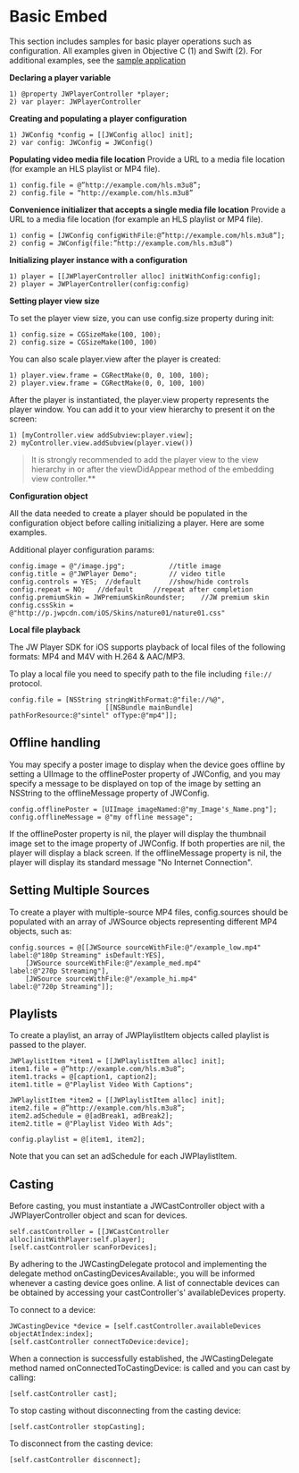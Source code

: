 # Basic Embed

This section includes samples for basic player operations such as configuration. All examples given in Objective C (1) and Swift (2). For additional examples, see the [sample application](https://github.com/jwplayer/jwplayer-sdk-ios-demo)

**Declaring a player variable**

	1) @property JWPlayerController *player;
	2) var player: JWPlayerController

**Creating and populating a player configuration**

	1) JWConfig *config = [[JWConfig alloc] init];
	2) var config: JWConfig = JWConfig()

**Populating video media file location**
Provide a URL to a media file location (for example an HLS playlist or MP4 file).

	1) config.file = @”http://example.com/hls.m3u8”; 
	2) config.file = “http://example.com/hls.m3u8”

**Convenience initializer that accepts a single media file location**
Provide a URL to a media file location (for example an HLS playlist or MP4 file).

	1) config = [JWConfig configWithFile:@”http://example.com/hls.m3u8”]; 
	2) config = JWConfig(file:”http://example.com/hls.m3u8”)

**Initializing player instance with a configuration**

	1) player = [[JWPlayerController alloc] initWithConfig:config];
	2) player = JWPlayerController(config:config)

**Setting player view size**   

To set the player view size, you can use config.size property during init:  

	1) config.size = CGSizeMake(100, 100); 
	2) config.size = CGSizeMake(100, 100)  

You can also scale player.view after the player is created:

	1) player.view.frame = CGRectMake(0, 0, 100, 100);
	2) player.view.frame = CGRectMake(0, 0, 100, 100)

After the player is instantiated, the player.view property represents the player window. You can add it to your view hierarchy to present it on the screen:

	1) [myController.view addSubview:player.view];
	2) myController.view.addSubview(player.view())

>It is strongly recommended to add the player view to the view hierarchy in or after the viewDidAppear method of the embedding view controller.**

**Configuration object**

All the data needed to create a player should be populated in the configuration object before calling initializing a player. Here are some examples.

Additional player configuration params:

	config.image = @"/image.jpg";			//title image
	config.title = @"JWPlayer Demo";		// video title
	config.controls = YES;  //default		//show/hide controls
	config.repeat = NO;   //default		//repeat after completion
	config.premiumSkin = JWPremiumSkinRoundster;	//JW premium skin
	config.cssSkin = @"http://p.jwpcdn.com/iOS/Skins/nature01/nature01.css"

**Local file playback**

The JW Player SDK for iOS supports playback of local files of the following formats: MP4 and M4V with H.264 & AAC/MP3.

To play a local file you need to specify path to the file including `file://` protocol.

    config.file = [NSString stringWithFormat:@"file://%@",
    						[[NSBundle mainBundle] pathForResource:@"sintel" ofType:@"mp4"]];



## Offline handling
You may specify a poster image to display when the device goes offline by setting a UIImage to the offlinePoster property of JWConfig, and you may specify a message to be displayed on top of the image by setting an NSString to the offlineMessage property of JWConfig.  

    config.offlinePoster = [UIImage imageNamed:@"my_Image's_Name.png"];
    config.offlineMessage = @"my offline message";

If the offlinePoster property is nil, the player will display the thumbnail image set to the image property of JWConfig. If both properties are nil, the player will display a black screen.
If the offlineMessage property is nil, the player will display its standard message "No Internet Connection".

## Setting Multiple Sources
To create a player with multiple-source MP4 files, config.sources should be populated with an array of JWSource objects representing different MP4 objects, such as:

	config.sources = @[[JWSource sourceWithFile:@"/example_low.mp4"
	label:@"180p Streaming" isDefault:YES],  
		[JWSource sourceWithFile:@"/example_med.mp4" 
	label:@"270p Streaming"],  
		[JWSource sourceWithFile:@"/example_hi.mp4" 
	label:@"720p Streaming"]];

## Playlists

To create a playlist, an array of JWPlaylistItem objects called playlist is passed to the player.

	JWPlaylistItem *item1 = [[JWPlaylistItem alloc] init];
	item1.file = @”http://example.com/hls.m3u8”;
	item1.tracks = @[caption1, caption2];
	item1.title = @"Playlist Video With Captions";

	JWPlaylistItem *item2 = [[JWPlaylistItem alloc] init];
	item2.file = @”http://example.com/hls.m3u8”;
	item2.adSchedule = @[adBreak1, adBreak2];
	item2.title = @"Playlist Video With Ads";
    
	config.playlist = @[item1, item2];

Note that you can set an adSchedule for each JWPlaylistItem.

## Casting
Before casting, you must instantiate a JWCastController object with a JWPlayerController object and scan for devices.

    self.castController = [[JWCastController alloc]initWithPlayer:self.player];
    [self.castController scanForDevices];

By adhering to the JWCastingDelegate protocol and implementing the delegate method onCastingDevicesAvailable:, you will be informed whenever a casting device goes online. A list of connectable devices can be obtained by accessing your castController's' availableDevices property. 

To connect to a device:

    JWCastingDevice *device = [self.castController.availableDevices objectAtIndex:index];
    [self.castController connectToDevice:device];

When a connection is successfully established, the JWCastingDelegate method named onConnectedToCastingDevice: is called and you can cast by calling:
    
    [self.castController cast];

To stop casting without disconnecting from the casting device:

    [self.castController stopCasting];

To disconnect from the casting device:

    [self.castController disconnect];


